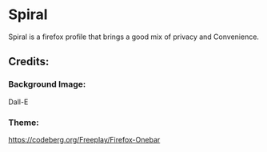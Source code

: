 # Spiral
Spiral is a firefox profile that brings a good mix of privacy and Convenience.

## Credits:
### Background Image:
Dall-E
### Theme:
https://codeberg.org/Freeplay/Firefox-Onebar


